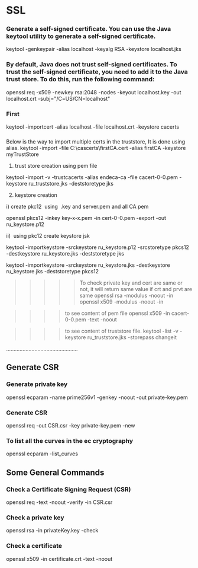 # SSL

### Generate a self-signed certificate. You can use the Java keytool utility to generate a self-signed certificate.
keytool -genkeypair -alias localhost -keyalg RSA -keystore localhost.jks

### By default, Java does not trust self-signed certificates. To trust the self-signed certificate, you need to add it to the Java trust store. To do this, run the following command:
openssl req -x509 -newkey rsa:2048 -nodes -keyout localhost.key -out localhost.crt -subj="/C=US/CN=localhost"
### First
keytool -importcert -alias localhost -file localhost.crt -keystore cacerts
### 
Below is the way to import multiple certs in the truststore, It is done using alias.
keytool -import -file C:\cascerts\firstCA.cert -alias firstCA -keystore myTrustStore




1) trust store creation using pem file

keytool -import -v -trustcacerts -alias endeca-ca -file cacert-0-0.pem -keystore ru_truststore.jks  -deststoretype jks

2) keystore creation 

i) create pkc12  using  .key and server.pem and all CA pem

openssl pkcs12 -inkey key-x-x.pem -in cert-0-0.pem -export -out ru_keystore.p12

ii)  using pkc12 create keystore jsk

keytool -importkeystore -srckeystore  ru_keystore.p12  -srcstoretype pkcs12 -destkeystore  ru_keystore.jks -deststoretype jks



keytool -importkeystore -srckeystore ru_keystore.jks -destkeystore ru_keystore.jks -deststoretype pkcs12



>>>>> To check private key and cert are same or not, it will return same value if crt and prvt are same
openssl rsa -modulus -noout -in <private key file>
openssl x509 -modulus -noout -in <certificate file>


>>>>to see content of pem file
openssl x509 -in cacert-0-0.pem -text -noout

>>>>to see content of truststore file.
keytool -list -v -keystore ru_truststore.jks -storepass changeit




................................................
## Generate CSR
### Generate private key
openssl ecparam -name prime256v1 -genkey -noout -out private-key.pem
### Generate CSR
openssl req -out CSR.csr -key private-key.pem -new 
### To list all the curves in the ec cryptography 
openssl ecparam -list_curves

## Some General Commands 
### Check a Certificate Signing Request (CSR)
openssl req -text -noout -verify -in CSR.csr
### Check a private key
openssl rsa -in privateKey.key -check
### Check a certificate
openssl x509 -in certificate.crt -text -noout
